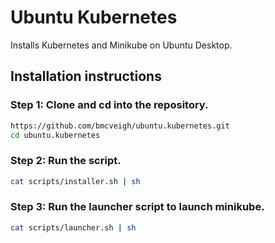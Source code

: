 # Ubuntu Kubernetes

Installs Kubernetes and Minikube on Ubuntu Desktop.

## Installation instructions
### Step 1: Clone and cd into the repository.
``` bash
https://github.com/bmcveigh/ubuntu.kubernetes.git
cd ubuntu.kubernetes
```

### Step 2: Run the script.
``` bash
cat scripts/installer.sh | sh
```

### Step 3: Run the launcher script to launch minikube.
``` bash
cat scripts/launcher.sh | sh
```
